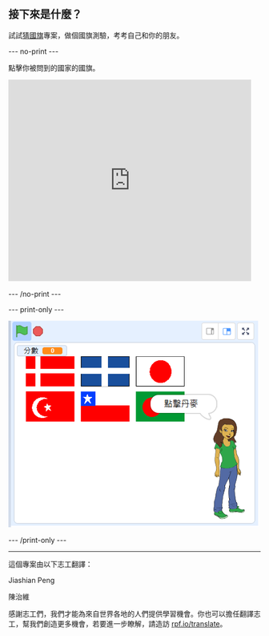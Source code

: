 ## 接下來是什麼？

試試[猜國旗](https://projects.raspberrypi.org/zh-TW/projects/guess-the-flag?utm_source=pathway&utm_medium=whatnext&utm_campaign=projects)專案，做個國旗測驗，考考自己和你的朋友。

--- no-print ---

點擊你被問到的國家的國旗。

<div class="scratch-preview">
  <iframe allowtransparency="true" width="485" height="402" src="https://scratch.mit.edu/projects/embed/276891625/?autostart=false" frameborder="0" scrolling="no"></iframe>
</div>

--- /no-print ---

--- print-only ---

![已完成的比賽](images/finished-game.png)

--- /print-only ---


***
這個專案由以下志工翻譯：

Jiashian Peng

陳治維

感謝志工們，我們才能為來自世界各地的人們提供學習機會。你也可以擔任翻譯志工，幫我們創造更多機會，若要進一步瞭解，請造訪 [rpf.io/translate](https://rpf.io/translate)。